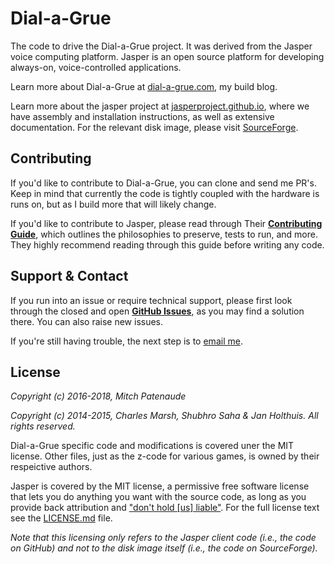 Dial-a-Grue
=============

The code to drive the Dial-a-Grue project.  It was derived from the Jasper voice computing platform. Jasper is an open source platform for developing always-on, voice-controlled applications.

Learn more about Dial-a-Grue at [dial-a-grue.com](https://dial-a-grue.com/gory/), my build blog.

Learn more about the jasper project at [jasperproject.github.io](http://jasperproject.github.io/), where we have assembly and installation instructions, as well as extensive documentation. For the relevant disk image, please visit [SourceForge](http://sourceforge.net/projects/jasperproject/).

## Contributing

If you'd like to contribute to Dial-a-Grue, you can clone and send me PR's.  Keep in mind that currently the code is tightly coupled with the hardware is runs on, but as I build more that will likely change.

If you'd like to contribute to Jasper, please read through Their **[Contributing Guide](https://github.com/jasperproject/jasper-client/blob/master/CONTRIBUTING.md)**, which outlines the philosophies to preserve, tests to run, and more. They highly recommend reading through this guide before writing any code.

## Support & Contact

If you run into an issue or require technical support, please first look through the closed and open **[GitHub Issues](https://github.com/pneumaticdeath/jasper-client/issues)**, as you may find a solution there. You can also raise new issues.

If you're still having trouble, the next step is to [email me](mailto:dialagrue@gmail.com).

## License

*Copyright (c) 2016-2018, Mitch Patenaude*

*Copyright (c) 2014-2015, Charles Marsh, Shubhro Saha & Jan Holthuis. All rights reserved.*

Dial-a-Grue specific code and modifications is covered uner the MIT license.  Other files, just as the z-code for various games, is owned by their respeictive authors.

Jasper is covered by the MIT license, a permissive free software license that lets you do anything you want with the source code, as long as you provide back attribution and ["don't hold \[us\] liable"](http://choosealicense.com). For the full license text see the [LICENSE.md](LICENSE.md) file.

*Note that this licensing only refers to the Jasper client code (i.e.,  the code on GitHub) and not to the disk image itself (i.e., the code on SourceForge).*
